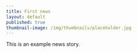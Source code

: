 ```yaml
---
title: First news
layout: default
published: true
thumbnail-image: /img/thumbnails/placeholder.jpg
---
```


This is an example news story.